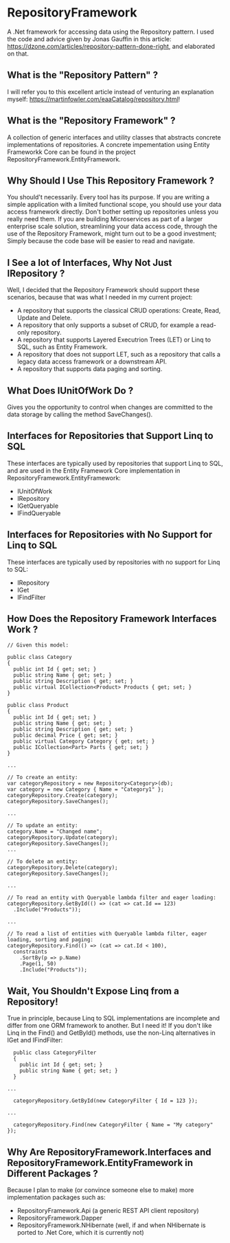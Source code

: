 # RepositoryFramework
A .Net framework for accessing data using the Repository pattern.
I used the code and advice given by Jonas Gauffin in this article: https://dzone.com/articles/repository-pattern-done-right, and elaborated on that.

## What is the "Repository Pattern" ?
I will refer you to this excellent article instead of venturing an explanation myself: https://martinfowler.com/eaaCatalog/repository.html!

## What is the "Repository Framework" ?
A collection of generic interfaces and utility classes that abstracts concrete implementations of repositories.
A concrete impementation using Entity Frameworkk Core can be found in the project RepositoryFramework.EntityFramework. 

## Why Should I Use This Repository Framework ?
You should't necessarily. Every tool has its purpose. 
If you are writing a simple application with a limited functional scope, you should use your data access framework directly. 
Don't bother setting up repositories unless you really need them. 
If you are building Microservices as part of a larger enterprise scale solution, streamlining your data access code, through the use of the Repository Framework, might turn out to be a good investment;
Simply because the code base will be easier to read and navigate.

## I See a lot of Interfaces, Why Not Just IRepository ?
Well, I decided that the Repository Framework should support these scenarios, because that was what I needed in my current project:
* A repository that supports the classical CRUD operations: Create, Read, Update and Delete.
* A repository that only supports a subset of CRUD, for example a read-only repository.
* A repository that supports Layered Executrion Trees (LET) or Linq to SQL, such as Entity Framework.
* A repository that does not support LET, such as a repository that calls a legacy data access framework or a downstream API.
* A repository that supports data paging and sorting.

## What Does IUnitOfWork Do ?
Gives you the opportunity to control when changes are committed to the data storage by calling the method SaveChanges().

## Interfaces for Repositories that Support Linq to SQL
These interfaces are typically used by repositories that support Linq to SQL, and are used in the Entity Framework Core implementation in RepositoryFramework.EntityFramework:
* IUnitOfWork
* IRepository
* IGetQueryable
* IFindQueryable

## Interfaces for Repositories with No Support for Linq to SQL
These interfaces are typically used by repositories with no support for Linq to SQL:
* IRepository
* IGet
* IFindFilter

## How Does the Repository Framework Interfaces Work ?
  ~~~~
  // Given this model:
	
  public class Category
  {
    public int Id { get; set; }
    public string Name { get; set; }
    public string Description { get; set; }
    public virtual ICollection<Product> Products { get; set; }
  }

  public class Product
  {
    public int Id { get; set; }
    public string Name { get; set; }
    public string Description { get; set; }
    public decimal Price { get; set; }
    public virtual Category Category { get; set; }
    public ICollection<Part> Parts { get; set; }
  }

  ...

  // To create an entity:
  var categoryRepository = new Repository<Category>(db);
  var category = new Category { Name = "Category1" };
  categoryRepository.Create(category);
  categoryRepository.SaveChanges();

  ...

  // To update an entity:
  category.Name = "Changed name";
  categoryRepository.Update(category);
  categoryRepository.SaveChanges();
  ...

  // To delete an entity:
  categoryRepository.Delete(category);
  categoryRepository.SaveChanges();

  ...

  // To read an entity with Queryable lambda filter and eager loading:
  categoryRepository.GetById(() => (cat => cat.Id == 123)
    .Include("Products"));

  ...

  // To read a list of entities with Queryable lambda filter, eager loading, sorting and paging:
  categoryRepository.Find(() => (cat => cat.Id < 100),
    constraints
      .SortBy(p => p.Name)
      .Page(1, 50)
      .Include("Products"));

  ~~~~

## Wait, You Shouldn't Expose Linq from a Repository!
True in principle, because Linq to SQL implementations are incomplete and differ from one ORM framework to another. 
But I need it! If you don't like Linq in the Find() and GetById() methods, use the non-Linq alternatives in IGet and IFindFilter:

~~~~
  public class CategoryFilter
  {
    public int Id { get; set; }
    public string Name { get; set; }
  }

...

  categoryRepository.GetById(new CategoryFilter { Id = 123 });

...

  categoryRepository.Find(new CategoryFilter { Name = "My category" });
~~~~

## Why Are RepositoryFramework.Interfaces and RepositoryFramework.EntityFramework in Different Packages ?
Because I plan to make (or convince someone else to make) more implementation packages such as:
* RepositoryFramework.Api (a generic REST API client repository)
* RepositoryFramework.Dapper
* RepositoryFramework.NHibernate (well, if and when NHibernate is ported to .Net Core, which it is currently not)